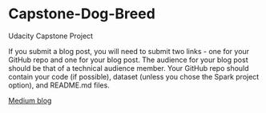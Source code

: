 # Capstone-Dog-Breed
Udacity Capstone Project

If you submit a blog post, you will need to submit two links - one for your GitHub repo and one for your blog post. The audience for your blog post should be that of a technical audience member. Your GitHub repo should contain your code (if possible), dataset (unless you chose the Spark project option), and README.md files.

[Medium blog](https://medium.com/@nirvannsramp/dog-breed-classifier-b485852f6b0d)

